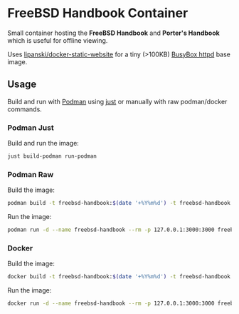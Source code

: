 # FreeBSD Handbook Container

Small container hosting the **FreeBSD Handbook** and **Porter's Handbook** which is useful for offline viewing.

Uses [lipanski/docker-static-website](https://github.com/lipanski/docker-static-website) for a tiny (>100KB) [BusyBox httpd](https://www.busybox.net/) base image.

## Usage

Build and run with [Podman](https://podman.io/) using [just](https://github.com/casey/just) or manually with raw podman/docker commands.

### Podman Just

Build and run the image:

```sh
just build-podman run-podman
```


### Podman Raw

Build the image:

```sh
podman build -t freebsd-handbook:$(date '+%Y%m%d') -t freebsd-handbook:latest .
```

Run the image:

```sh
podman run -d --name freebsd-handbook --rm -p 127.0.0.1:3000:3000 freebsd-handbook
```

### Docker

Build the image:

```sh
docker build -t freebsd-handbook:$(date '+%Y%m%d') -t freebsd-handbook:latest .
```

Run the image:

```sh
docker run -d --name freebsd-handbook --rm -p 127.0.0.1:3000:3000 freebsd-handbook
```